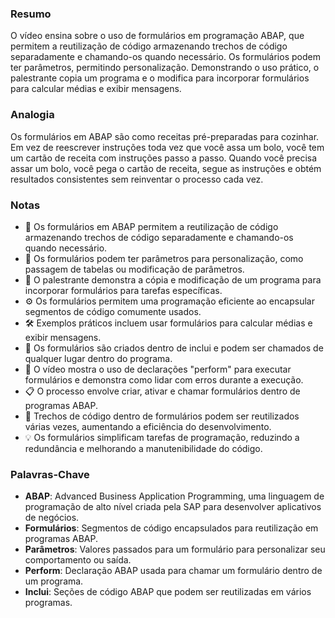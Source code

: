 ### Resumo
O vídeo ensina sobre o uso de formulários em programação ABAP, que permitem a reutilização de código armazenando trechos de código separadamente e chamando-os quando necessário. Os formulários podem ter parâmetros, permitindo personalização. Demonstrando o uso prático, o palestrante copia um programa e o modifica para incorporar formulários para calcular médias e exibir mensagens.

### Analogia
Os formulários em ABAP são como receitas pré-preparadas para cozinhar. Em vez de reescrever instruções toda vez que você assa um bolo, você tem um cartão de receita com instruções passo a passo. Quando você precisa assar um bolo, você pega o cartão de receita, segue as instruções e obtém resultados consistentes sem reinventar o processo cada vez.

### Notas
- 🔧 Os formulários em ABAP permitem a reutilização de código armazenando trechos de código separadamente e chamando-os quando necessário.
- 🔄 Os formulários podem ter parâmetros para personalização, como passagem de tabelas ou modificação de parâmetros.
- 📝 O palestrante demonstra a cópia e modificação de um programa para incorporar formulários para tarefas específicas.
- ⚙️ Os formulários permitem uma programação eficiente ao encapsular segmentos de código comumente usados.
- 🛠️ Exemplos práticos incluem usar formulários para calcular médias e exibir mensagens.
- 📄 Os formulários são criados dentro de inclui e podem ser chamados de qualquer lugar dentro do programa.
- 🔄 O vídeo mostra o uso de declarações "perform" para executar formulários e demonstra como lidar com erros durante a execução.
- 📋 O processo envolve criar, ativar e chamar formulários dentro de programas ABAP.
- 🧩 Trechos de código dentro de formulários podem ser reutilizados várias vezes, aumentando a eficiência do desenvolvimento.
- 💡 Os formulários simplificam tarefas de programação, reduzindo a redundância e melhorando a manutenibilidade do código.

### Palavras-Chave
- **ABAP**: Advanced Business Application Programming, uma linguagem de programação de alto nível criada pela SAP para desenvolver aplicativos de negócios.
- **Formulários**: Segmentos de código encapsulados para reutilização em programas ABAP.
- **Parâmetros**: Valores passados para um formulário para personalizar seu comportamento ou saída.
- **Perform**: Declaração ABAP usada para chamar um formulário dentro de um programa.
- **Inclui**: Seções de código ABAP que podem ser reutilizadas em vários programas.
